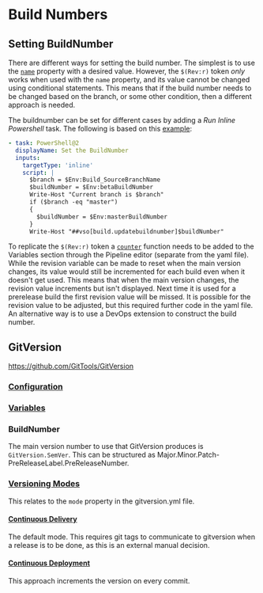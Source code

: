 # Build Numbers

## Setting BuildNumber

There are different ways for setting the build number. The simplest is to use the [`name`](https://docs.microsoft.com/en-us/azure/devops/pipelines/process/run-number?view=azure-devops&tabs=yaml) property with a desired value.
However, the `$(Rev:r)` token *only* works when used with the `name` property, and its value cannot be changed using conditional statements.
This means that if the build number needs to be changed based on the branch, or some other condition, then a different approach is needed.

The buildnumber can be set for different cases by adding a *Run Inline Powershell* task. The following is based on this [example](https://stackoverflow.com/a/59366731/1926027):

```yaml
- task: PowerShell@2
  displayName: Set the BuildNumber
  inputs:
    targetType: 'inline'
    script: |
      $branch = $Env:Build_SourceBranchName
      $buildNumber = $Env:betaBuildNumber
      Write-Host "Current branch is $branch"
      if ($branch -eq "master")
      {
        $buildNumber = $Env:masterBuildNumber
      }
      Write-Host "##vso[build.updatebuildnumber]$buildNumber"
```

To replicate the `$(Rev:r)` token a [`counter`](https://docs.microsoft.com/en-us/azure/devops/pipelines/process/expressions?view=azure-devops#functions) function needs to be added to the Variables section through the Pipeline editor (separate from the yaml file).
While the revision variable can be made to reset when the main version changes, its value would still be incremented for each build even when it doesn't get used.
This means that when the main version changes, the revision value increments but isn't displayed. Next time it is used for a prerelease build the first revision value will be missed.
It is possible for the revision value to be adjusted, but this required further code in the yaml file.
An alternative way is to use a DevOps extension to construct the build number.

## GitVersion

https://github.com/GitTools/GitVersion

### [Configuration](https://gitversion.net/docs/configuration)

### [Variables](https://gitversion.net/docs/more-info/variables)

### BuildNumber

The main version number to use that GitVersion produces is `GitVersion.SemVer`.
This can be structured as Major.Minor.Patch-PreReleaseLabel.PreReleaseNumber.

### [Versioning Modes](https://gitversion.net/docs/reference/versioning-modes/)
This relates to the `mode` property in the gitversion.yml file.

#### [Continuous Delivery](https://gitversion.net/docs/reference/versioning-modes/continuous-delivery)
The default mode. This requires git tags to communicate to gitversion when a release is to be done, as this is an external manual decision.

#### [Continuous Deployment](https://gitversion.net/docs/reference/versioning-modes/continuous-deployment)
This approach increments the version on every commit.
